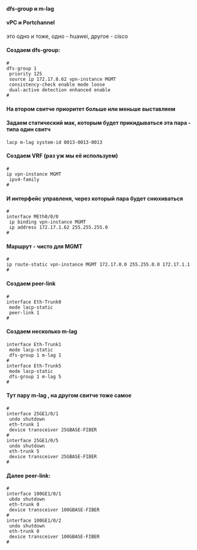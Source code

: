 
#### dfs-group и m-lag

#### vPC и Portchannel

это одно и тоже, одно - huawei, другое - cisco


#### Создаем dfs-group:

```
#
dfs-group 1
 priority 125
 source ip 172.17.8.62 vpn-instance MGMT
 consistency-check enable mode loose
 dual-active detection enhanced enable
#
```
#### На втором свитче приоритет больше или меньше выставляем

#### Задаем статический мак, которым будет прикидываться эта пара - типа один свитч

```
lacp m-lag system-id 0013-0013-0013
```


#### Создаем VRF (раз уж мы её используем)

```
#
ip vpn-instance MGMT
 ipv4-family
#
```
#### И интерфейс управленя, через который пара будет снюхиваться

```
#
interface MEth0/0/0
 ip binding vpn-instance MGMT
 ip address 172.17.1.62 255.255.255.0
#
```
#### Маршрут - чисто для MGMT

```
#
ip route-static vpn-instance MGMT 172.17.0.0 255.255.0.0 172.17.1.1
#
```

#### Создаем peer-link

```
#
interface Eth-Trunk0
 mode lacp-static
 peer-link 1
#
```
#### Создаем несколько m-lag

```
interface Eth-Trunk1
 mode lacp-static
 dfs-group 1 m-lag 1
#
interface Eth-Trunk5
 mode lacp-static
 dfs-group 1 m-lag 5
#
```

#### Тут пару m-lag , на другом свитче тоже самое

```
#
interface 25GE1/0/1
 undo shutdown
 eth-trunk 1
 device transceiver 25GBASE-FIBER
#
interface 25GE1/0/5
 undo shutdown
 eth-trunk 5
 device transceiver 25GBASE-FIBER
#
```

#### Далее peer-link:

```
#
interface 100GE1/0/1
 ubdo shutdown
 eth-trunk 0
 device transceiver 100GBASE-FIBER
#
interface 100GE1/0/2
 undo shutdown
 eth-trunk 0
 device transceiver 100GBASE-FIBER
#
```
